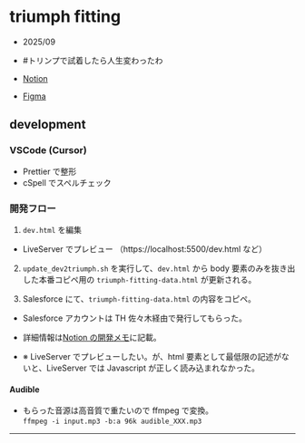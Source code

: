 # triumph fitting

- 2025/09
- #トリンプで試着したら人生変わったわ

- [Notion](https://www.notion.so/aiddcc/Triumph-262fcbc77fb280d0b45af1d5b4006edc#262fcbc77fb280d0b45af1d5b4006edc)
- [Figma](https://www.figma.com/files/project/445158443)

## development

### VSCode (Cursor)

- Prettier で整形
- cSpell でスペルチェック

### 開発フロー

1. `dev.html` を編集

- LiveServer でプレビュー （https://localhost:5500/dev.html など）

2. `update_dev2triumph.sh` を実行して、`dev.html` から body 要素のみを抜き出した本番コピペ用の `triumph-fitting-data.html` が更新される。

3. Salesforce にて、`triumph-fitting-data.html` の内容をコピペ。

- Salesforce アカウントは TH 佐々木経由で発行してもらった。
- 詳細情報は[Notion の開発メモ](https://www.notion.so/aiddcc/triumph-2025-265fcbc77fb2809b895ad4c5f63f1b7d)に記載。

- ※ LiveServer でプレビューしたい。が、html 要素として最低限の記述がないと、LiveServer では Javascript が正しく読み込まれなかった。

#### Audible

- もらった音源は高音質で重たいので ffmpeg で変換。  
  `ffmpeg -i input.mp3 -b:a 96k audible_XXX.mp3`

---
